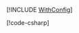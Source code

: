 [!INCLUDE [WithConfig](../../examples/WithConfig/README.md)]

[!code-csharp[](../../examples/WithConfig/WithConfigPlugin.cs)]